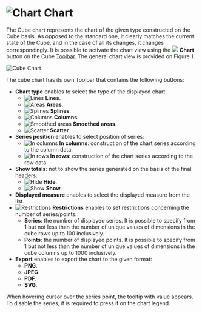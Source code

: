 # ![Chart](../../images/icons/toolbar-controls/chart_default.svg) Chart

The Cube chart represents the chart of the given type constructed on the Cube basis. As opposed to the standard one, it clearly matches the current state of the Cube, and in the case of all its changes, it changes correspondingly. It is possible to activate the chart view using the ![ ](../../images/icons/toolbar-controls/chart_default.svg) **Chart** button on the Cube [Toolbar](./toolbar.md). The general chart view is provided on Figure 1.

![Cube Chart](./cube-chart.png)

The cube chart has its own Toolbar that contains the following buttons:

* **Chart type** enables to select the type of the displayed chart:
   * ![Lines](../../images/icons/series_18/d1.svg) **Lines**.
   * ![Areas](../../images/icons/series_18/d2.svg) **Areas**.
   * ![Splines](../../images/icons/series_18/d3.svg) **Splines**.
   * ![Columns](../../images/icons/series_18/d4.svg) **Columns**.
   * ![Smoothed areas](../../images/icons/series_18/d5.svg) **Smoothed areas**.
   * ![Scatter](../../images/icons/series_18/d6.svg) **Scatter**.
* **Series position** enables to select position of series:
   * ![In columns](../../images/icons/toolbar-controls/columns_default.svg) **In columns**: construction of the chart series according to the column data.
   * ![In rows](../../images/icons/toolbar-controls/rows_default.svg) **In rows**: construction of the chart series according to the row data.
* **Show totals**: not to show the series generated on the basis of the final headers:
   * ![Hide](../../images/icons/toolbar-controls/show-total-nor_default.svg) **Hide**.
   * ![Show](../../images/icons/toolbar-controls/show-total-all_default.svg) **Show**.
* **Displayed measure** enables to select the displayed measure from the list.
* ![Restrictions](../../images/icons/toolbar-controls/cancel_default.svg)  **Restrictions** enables to set restrictions concerning the number of series/points:
   * **Series**: the number of displayed series. It is possible to specify from 1 but not less than the number of unique values of dimensions in the cube rows up to 100 inclusively.
   * **Points**: the number of displayed points. It is possible to specify from 1 but not less than the number of unique values of dimensions in the cube columns up to 1000 inclusively.
* **Export** enables to export the chart to the given format:
   * **PNG**.
   * **JPEG**.
   * **PDF**.
   * **SVG**.

When hovering cursor over the series point, the tooltip with value appears. To disable the series, it is required to press it on the chart legend.
